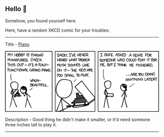 ## Hello 👀

Somehow, you found yourself here.

Here, have a random XKCD comic for your troubles:

-----------------------------------

Title - [Piano](https://xkcd.com/532)

![Piano](./random_comic.png)

Description - Good thing he didn't make it smaller, or it'd need someone three inches tall to play it.

-----------------------------------